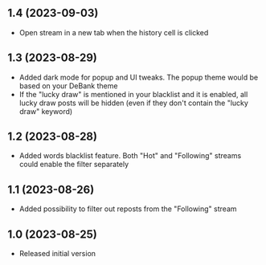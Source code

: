 ## 1.4 (2023-09-03)

* Open stream in a new tab when the history cell is clicked

## 1.3 (2023-08-29)

* Added dark mode for popup and UI tweaks.
  The popup theme would be based on your DeBank theme
* If the "lucky draw" is mentioned in your blacklist and it is enabled,
  all lucky draw posts will be hidden (even if they don't contain the "lucky draw" keyword)

## 1.2 (2023-08-28)

* Added words blacklist feature. Both "Hot" and "Following" streams
  could enable the filter separately

## 1.1 (2023-08-26)

* Added possibility to filter out reposts from the "Following" stream

## 1.0 (2023-08-25)

* Released initial version